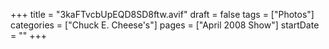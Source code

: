 +++
title = "3kaFTvcbUpEQD8SD8ftw.avif"
draft = false
tags = ["Photos"]
categories = ["Chuck E. Cheese's"]
pages = ["April 2008 Show"]
startDate = ""
+++
